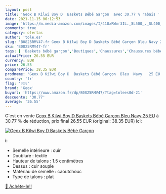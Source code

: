 ```yaml
---
layout: post
title: 'Geox B Kilwi Boy D  Baskets Bébé Garçon  avec 30.77 % rabais '
date: 2021-11-15 06:12:53
image: 'https://m.media-amazon.com/images/I/41UxRWmr3IL._SL500_._SL400_.jpg'
comments: true
category: ofertas
author: 'tole.es'
slug: 'B0825RMV47-fr Geox B Kilwi Boy D Baskets Bébé Garçon Bleu Navy 25 EU'
sku: 'B0825RMV47-fr'
tags: [ 'Baskets bébé garçon','Boutiques','Chaussures','Chaussures bébé','Chaussures bébé garçon','Chaussures et Sacs','Custom Stores','geox', ]
actualPrice: 26.55 EUR
currency: EUR
price: 26.55
comparePrice: 38.35 EUR
prodname: 'Geox B Kilwi Boy D  Baskets Bébé Garçon  Bleu  Navy   25 EU'
country: 'fr'
flag: '🇫🇷'
brand: 'Geox'
buyurl: 'https://www.amazon.fr/dp/B0825RMV47/?tag=tolees0d-21'
descuento: '30.77'
average: '26.55'
---
```


C'est en vente [Geox B Kilwi Boy D  Baskets Bébé Garçon  Bleu  Navy   25 EU](https://www.amazon.fr/dp/B0825RMV47/?tag=tolees0d-21)  à  30.77 % de réduction, prix final  26.55 EUR (original: 38.35 EUR) ici:

[![Geox B Kilwi Boy D  Baskets Bébé Garçon ](https://m.media-amazon.com/images/I/41UxRWmr3IL._SL500_._SL400_.jpg)](https://www.amazon.fr/dp/B0825RMV47/?tag=tolees0d-21)

ℹ️:

- Semelle intérieure : cuir
- Doublure : textile
- Hauteur de talons : 1.5 centimètres
- Dessus : cuir souple
- Matériau de semelle : caoutchouc
- Type de talons : plat

[🛒 Achète-le!!](https://www.amazon.fr/dp/B0825RMV47/?tag=tolees0d-21)
